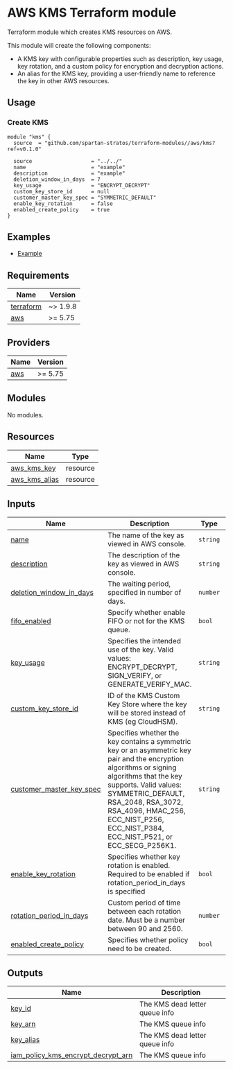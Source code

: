# AWS KMS Terraform module
Terraform module which creates KMS resources on AWS.

This module will create the following components:
- A KMS key with configurable properties such as description, key usage, key rotation, and a custom policy for encryption and decryption actions.
- An alias for the KMS key, providing a user-friendly name to reference the key in other AWS resources.

## Usage
### Create KMS
```hcl
module "kms" {
  source  = "github.com/spartan-stratos/terraform-modules//aws/kms?ref=v0.1.0"

  source                   = "../../"
  name                     = "example"
  description              = "example"
  deletion_window_in_days  = 7
  key_usage                = "ENCRYPT_DECRYPT"
  custom_key_store_id      = null
  customer_master_key_spec = "SYMMETRIC_DEFAULT"
  enable_key_rotation      = false
  enabled_create_policy    = true
}
```

## Examples
- [Example](./examples/complete/)

<!-- BEGIN_TF_DOCS -->
## Requirements

| Name | Version  |
|------|----------|
| <a name="requirement_terraform"></a> [terraform](#requirement\_terraform) | ~> 1.9.8 |
| <a name="requirement_aws"></a> [aws](#requirement\_aws) | \>= 5.75 |

## Providers

| Name | Version  |
|------|----------|
| <a name="provider_aws"></a> [aws](#provider\_aws) | \>= 5.75 |

## Modules

No modules.

## Resources

| Name | Type |
|------|------|
| [aws_kms_key](https://registry.terraform.io/providers/hashicorp/aws/latest/docs/resources/kms_key) | resource |
| [aws_kms_alias](https://registry.terraform.io/providers/hashicorp/aws/latest/docs/resources/kms_alias) | resource |


## Inputs

| Name                                                                                                                 | Description                                                                                                                        | Type           | Default    | Required |
|----------------------------------------------------------------------------------------------------------------------|------------------------------------------------------------------------------------------------------------------------------------|----------------|------------|:--------:|
| <a name="input_name"></a> [name](#input\_name)                                          | The name of the key as viewed in AWS console.                       | `string`       | n/a      |    yes    |
| <a name="input_description"></a> [description](#input\_description)                | The description of the key as viewed in AWS console.          | `string`       | `null` |    no    |
| <a name="input_deletion_window_in_days"></a> [deletion\_window\_in\_days](#input\_deletion\_window\_in\_days)       | The waiting period, specified in number of days.                | `number`       | `7`     |    no    |
| <a name="input_fifo_enabled"></a> [fifo\_enabled](#input\_fifo\_enabled)                                             | Specify whether enable FIFO or not for the KMS queue.                                                                               | `bool`         | `false`    |    no    |
| <a name="input_key_usage"></a> [key\_usage](#input\_key\_usage)                | Specifies the intended use of the key. Valid values: ENCRYPT_DECRYPT, SIGN_VERIFY, or GENERATE_VERIFY_MAC. | `string`       | `ENCRYPT_DECRYPT`     |    no    |
| <a name="input_custom_key_store_id"></a> [custom\_key\_store\_id](#input\_custom\_key\_store\_id)                                                                       | ID of the KMS Custom Key Store where the key will be stored instead of KMS (eg CloudHSM).                                                                                                  | `string`       | `null`        |   no    |
| <a name="input_customer_master_key_spec"></a> [customer\_master\_key\_spec](#input\_customer\_master\_key\_spec)                                    | Specifies whether the key contains a symmetric key or an asymmetric key pair and the encryption algorithms or signing algorithms that the key supports. Valid values: SYMMETRIC_DEFAULT, RSA_2048, RSA_3072, RSA_4096, HMAC_256, ECC_NIST_P256, ECC_NIST_P384, ECC_NIST_P521, or ECC_SECG_P256K1.                                              | `string` | `SYMMETRIC_DEFAULT`     |    no    |
| <a name="input_enable_key_rotation"></a> [enable\_key\_rotation](#input\_enable\_key\_rotation)                              | Specifies whether key rotation is enabled. Required to be enabled if rotation_period_in_days is specified          | `bool`       | `false`  |    no    |
| <a name="input_rotation_period_in_days"></a> [rotation\_period\_in\_days](#input\_rotation\_period\_in\_days) | Custom period of time between each rotation date. Must be a number between 90 and 2560.                                                                   | `number`       | `90`     |    no    |
| <a name="input_enabled_create_policy"></a> [enabled\_create\_policy](#input\_enabled\_create\_policy)                                             | Specifies whether policy need to be created.                         | `bool`       | n/a     |    yes    |

## Outputs

| Name | Description |
|------|-------------|
| <a name="output_key_id"></a> [key\_id](#output\_key\_id) | The KMS dead letter queue info |
| <a name="output_key_arn"></a> [key\_arn](#output\_key\_arn) | The KMS queue info |
| <a name="output_key_alias"></a> [key\_alias](#output\_key\_alias) | The KMS dead letter queue info |
| <a name="output_iam_policy_kms_encrypt_decrypt_arn"></a> [iam\_policy\_kms\_encrypt\_decrypt\_arn](#output\_iam\_policy\_kms\_encrypt\_decrypt\_arn) | The KMS queue info |
<!-- END_TF_DOCS -->